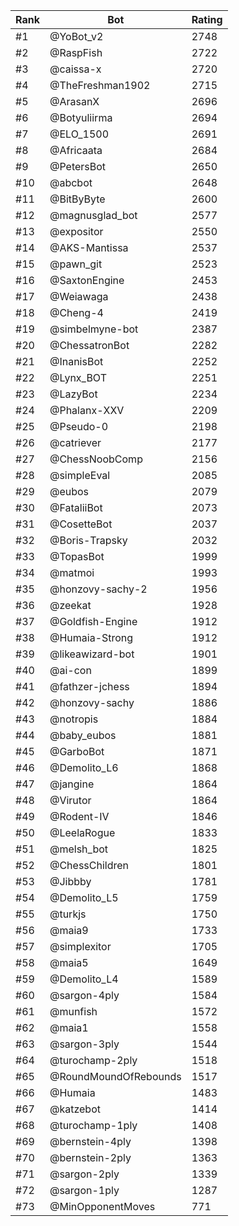 Rank|Bot|Rating
---|---|---
#1|@YoBot_v2|2748
#2|@RaspFish|2722
#3|@caissa-x|2720
#4|@TheFreshman1902|2715
#5|@ArasanX|2696
#6|@Botyuliirma|2694
#7|@ELO_1500|2691
#8|@Africaata|2684
#9|@PetersBot|2650
#10|@abcbot|2648
#11|@BitByByte|2600
#12|@magnusglad_bot|2577
#13|@expositor|2550
#14|@AKS-Mantissa|2537
#15|@pawn_git|2523
#16|@SaxtonEngine|2453
#17|@Weiawaga|2438
#18|@Cheng-4|2419
#19|@simbelmyne-bot|2387
#20|@ChessatronBot|2282
#21|@InanisBot|2252
#22|@Lynx_BOT|2251
#23|@LazyBot|2234
#24|@Phalanx-XXV|2209
#25|@Pseudo-0|2198
#26|@catriever|2177
#27|@ChessNoobComp|2156
#28|@simpleEval|2085
#29|@eubos|2079
#30|@FataliiBot|2073
#31|@CosetteBot|2037
#32|@Boris-Trapsky|2032
#33|@TopasBot|1999
#34|@matmoi|1993
#35|@honzovy-sachy-2|1956
#36|@zeekat|1928
#37|@Goldfish-Engine|1912
#38|@Humaia-Strong|1912
#39|@likeawizard-bot|1901
#40|@ai-con|1899
#41|@fathzer-jchess|1894
#42|@honzovy-sachy|1886
#43|@notropis|1884
#44|@baby_eubos|1881
#45|@GarboBot|1871
#46|@Demolito_L6|1868
#47|@jangine|1864
#48|@Virutor|1864
#49|@Rodent-IV|1846
#50|@LeelaRogue|1833
#51|@melsh_bot|1825
#52|@ChessChildren|1801
#53|@Jibbby|1781
#54|@Demolito_L5|1759
#55|@turkjs|1750
#56|@maia9|1733
#57|@simplexitor|1705
#58|@maia5|1649
#59|@Demolito_L4|1589
#60|@sargon-4ply|1584
#61|@munfish|1572
#62|@maia1|1558
#63|@sargon-3ply|1544
#64|@turochamp-2ply|1518
#65|@RoundMoundOfRebounds|1517
#66|@Humaia|1483
#67|@katzebot|1414
#68|@turochamp-1ply|1408
#69|@bernstein-4ply|1398
#70|@bernstein-2ply|1363
#71|@sargon-2ply|1339
#72|@sargon-1ply|1287
#73|@MinOpponentMoves|771
